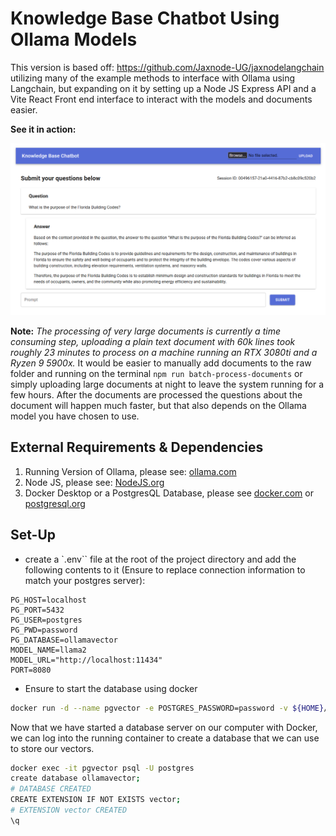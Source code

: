 # Knowledge Base Chatbot Using Ollama Models

This version is based off: https://github.com/Jaxnode-UG/jaxnodelangchain utilizing many of the example methods to interface with Ollama using Langchain, but expanding on it by setting up a Node JS Express API and a Vite React Front end interface to interact with the models and documents easier.

**See it in action:**

![knowledge-base-bot user interface](./readme/knowledge-base-bot_in-action.png)

**Note:** _The processing of very large documents is currently a time consuming step, uploading a plain text document with 60k lines took roughly 23 minutes to process on a machine running an RTX 3080ti and a Ryzen 9 5900x._ It would be easier to manually add documents to the raw folder and running on the terminal `npm run batch-process-documents` or simply uploading large documents at night to leave the system running for a few hours. After the documents are processed the questions about the document will happen much faster, but that also depends on the Ollama model you have chosen to use.

## External Requirements & Dependencies

1. Running Version of Ollama, please see: [ollama.com](https://ollama.com/)
2. Node JS, please see: [NodeJS.org](https://nodejs.org)
3. Docker Desktop or a PostgresQL Database, please see [docker.com](https://www.docker.com/) or [postgresql.org](https://postgresql.org)

## Set-Up

- create a `.env`` file at the root of the project directory and add the following contents to it (Ensure to replace connection information to match your postgres server):

```env
PG_HOST=localhost
PG_PORT=5432
PG_USER=postgres
PG_PWD=password
PG_DATABASE=ollamavector
MODEL_NAME=llama2
MODEL_URL="http://localhost:11434"
PORT=8080
```

- Ensure to start the database using docker

```bash
docker run -d --name pgvector -e POSTGRES_PASSWORD=password -v ${HOME}/pgvector/:/var/lib/postgresql/data -p 5432:5432 pgvector/pgvector:pg16
```

Now that we have started a database server on our computer with Docker, we can log into the running container to create a database that we can use to store our vectors.

```bash
docker exec -it pgvector psql -U postgres
create database ollamavector;
# DATABASE CREATED
CREATE EXTENSION IF NOT EXISTS vector;
# EXTENSION vector CREATED
\q
```
